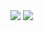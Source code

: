 <img src="https://img.shields.io/badge/야호-FFCA28?style=flat-square&logo=apacheopenoffice&logoColor=0E85CD"/>
<img src="https://img.shields.io/badge/캐식이-FFCA28?style=flat-square&logo=hyundai&logoColor=002C5F"/>
